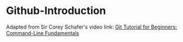 # Github-Introduction

Adapted from Sir Corey Schafer's video link: 
[Git Tutorial for Beginners: Command-Line Fundamentals](https://youtu.be/HVsySz-h9r4)

